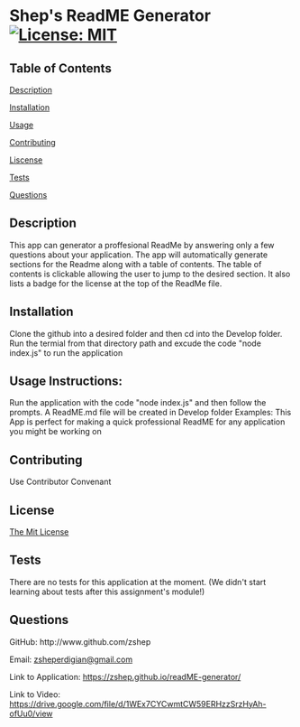 # Shep's ReadME Generator [![License: MIT](https://img.shields.io/badge/License-MIT-yellow.svg)](https://opensource.org/licenses/MIT)
  
 ## **Table of Contents**
  
 [Description](#id-1)
  
 [Installation](#id-2)
  
 [Usage](#id-3)
  
 [Contributing](#id-4)
  
 [Liscense](#id-5)
  
 [Tests](#id-6)
  
 [Questions](#id-7) 
  
 <h2 id="id-1">Description</h2> 
 This app can generator a proffesional ReadMe by answering only a few questions about your application. The app will automatically generate sections for the Readme along with a table of contents. The table of contents is clickable allowing the user to jump to the desired section. It also lists a badge for the license at the top of the ReadMe file. 
  
 <h2 id="id-2">Installation</h2> 
 Clone the github into a desired folder and then cd into the Develop folder. Run the termial from that directory path and excude the code "node index.js" to run the application 
  
 <h2 id="id-3">Usage 
 Instructions: </h2> Run the application with the code "node index.js" and then follow the prompts. A ReadME.md file will be created in Develop folder 
 Examples: This App is perfect for making a quick professional ReadME for any application you might be working on
  
 <h2 id="id-4">Contributing</h2> 
 Use Contributor Convenant
  
 <h2 id="id-5">License</h2> 
 <a href="((https://opensource.org/licenses/MIT))">The Mit License</a>
  
 <h2 id="id-6">Tests</h2> 
 There are no tests for this application at the moment. (We didn't start learning about tests after this assignment's module!)
  
 <h2 id="id-7">Questions</h2> 
 GitHub: http://www.github.com/zshep 
  
 Email: zsheperdigian@gmail.com 

 Link to Application: https://zshep.github.io/readME-generator/

 Link to Video: https://drive.google.com/file/d/1WEx7CYCwmtCW59ERHzzSrzHyAh-ofUu0/view    
